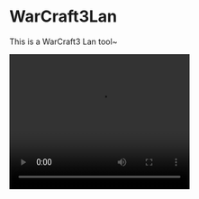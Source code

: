 # WarCraft3Lan
This is a WarCraft3 Lan tool~

<video src="https://www.youtube.com/watch?v=cd9KwGhrkcA" width="320" height="240" controls="controls">
Your browser does not support the video tag.
</video>
